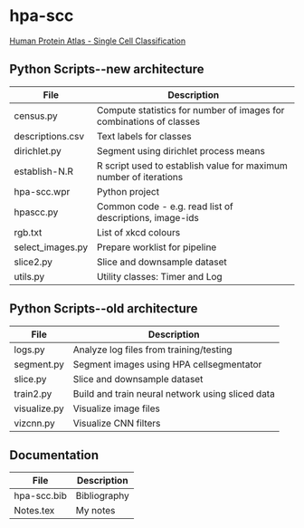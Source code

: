 # hpa-scc
[Human Protein Atlas - Single Cell Classification](https://www.kaggle.com/c/hpa-single-cell-image-classification)

## Python Scripts--new architecture

|File|Description|
|---------------------|-------------------------------------------------------------------------------------------------|
|census.py|Compute statistics for number of images for combinations of classes|
|descriptions.csv|Text labels for classes|
|dirichlet.py|Segment using dirichlet process means|
|establish-N.R|R script used to establish value for maximum number of iterations|
|hpa-scc.wpr|Python project|
|hpascc.py|Common code - e.g. read list of descriptions, image-ids|
|rgb.txt|List of xkcd colours|
|select_images.py|Prepare worklist for pipeline|
|slice2.py|Slice and downsample dataset|
|utils.py|Utility classes: Timer and Log|

## Python Scripts--old architecture

|File|Description|
|---------------------|-------------------------------------------------------------------------------------------------|
|logs.py|Analyze log files from training/testing|
|segment.py|Segment images using HPA cellsegmentator|
|slice.py|Slice and downsample dataset|
|train2.py|Build and train neural network using sliced data|
|visualize.py|Visualize image files|
|vizcnn.py|Visualize CNN filters|

## Documentation

|File|Description|
|-----------------|-------------------------------------------------------------------------------------------------|
|hpa-scc.bib|Bibliography|
|Notes.tex|My notes|
